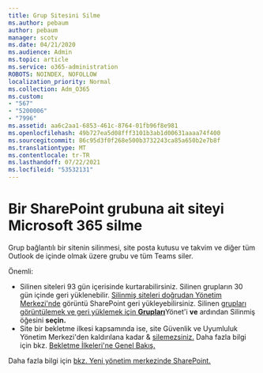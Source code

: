 ```yaml
---
title: Grup Sitesini Silme
ms.author: pebaum
author: pebaum
manager: scotv
ms.date: 04/21/2020
ms.audience: Admin
ms.topic: article
ms.service: o365-administration
ROBOTS: NOINDEX, NOFOLLOW
localization_priority: Normal
ms.collection: Adm_O365
ms.custom:
- "567"
- "5200006"
- "7996"
ms.assetid: aa6c2aa1-6853-461c-8764-01fb96f8e981
ms.openlocfilehash: 49b727ea5d08fff3101b3ab1d00631aaaa74f400
ms.sourcegitcommit: 86c95d3f0f268e500b3732243ca85a650b2e7b8f
ms.translationtype: MT
ms.contentlocale: tr-TR
ms.lasthandoff: 07/22/2021
ms.locfileid: "53532131"
---
```

# <a name="delete-a-sharepoint-site-that-belongs-to-a-microsoft-365-group"></a>Bir SharePoint grubuna ait siteyi Microsoft 365 silme

Grup bağlantılı bir sitenin silinmesi, site posta kutusu ve takvim ve diğer tüm Outlook de içinde olmak üzere grubu ve tüm Teams siler.
  
Önemli:

- Silinen siteleri 93 gün içerisinde kurtarabilirsiniz. Silinen grupların 30 gün içinde geri yüklenebilir. [Silinmiş siteleri doğrudan Yönetim Merkezi'nde](https://admin.microsoft.com/sharepoint?page=recyclebin&modern=true) görüntü SharePoint geri yükleyebilirsiniz. Silinen [grupları görüntülemek ve geri yüklemek için **Grupları**](https://admin.microsoft.com/Adminportal/Home?source=applauncher#/deletedgroups)Yönet'i **ve** ardından Silinmiş öğesini **seçin.**
- Site bir bekletme ilkesi kapsamında ise, site Güvenlik ve Uyumluluk Yönetim Merkezi'den kaldırılana kadar & [silemezsiniz.](https://protection.office.com/?rfr=AdminCenter#/retention) Daha fazla bilgi için bkz. [Bekletme İlkeleri'ne Genel Bakış.](/microsoft-365/compliance/retention-policies)
  
Daha fazla bilgi için [bkz. Yeni yönetim merkezinde SharePoint.](/sharepoint/manage-sites-in-new-admin-center)
